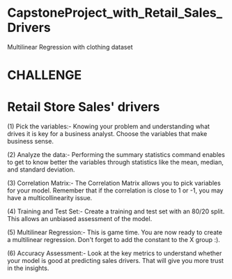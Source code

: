 # CapstoneProject_with_Retail_Sales_Drivers
Multilinear Regression with clothing dataset


# CHALLENGE
# Retail Store Sales' drivers

(1) Pick the variables:-
          Knowing your problem and
          understanding what drives it is
          key for a business analyst. Choose
          the variables that make business
          sense.
          
          
(2) Analyze the data:-
          Performing the summary statistics
          command enables to get to know
          better the variables through statistics
          like the mean, median, and standard
          deviation.
          

(3) Correlation Matrix:-
          The Correlation Matrix allows you
          to pick variables for your model.
          Remember that if the correlation is
          close to 1 or -1, you may have a
          multicollinearity issue.
          
          
(4) Training and Test Set:-
          Create a training and test set with an
          80/20 split. This allows an unbiased
          assessment of the model.
          
          
(5) Multilinear Regression:-
          This is game time. You are now
          ready to create a multilinear
          regression. Don't forget to add the
          constant to the X group :).


(6) Accuracy Assessment:-
          Look at the key metrics to
          understand whether your model is
          good at predicting sales drivers.
          That will give you more trust in the
          insights.
